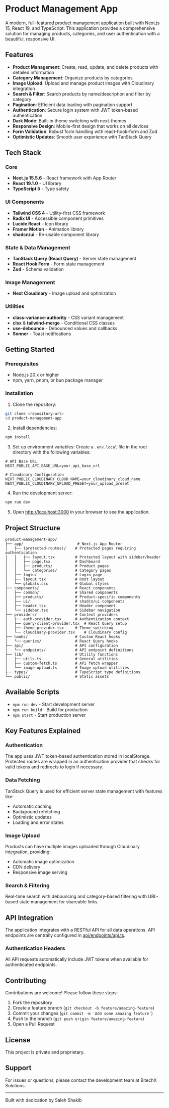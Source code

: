 # Product Management App

A modern, full-featured product management application built with Next.js 15, React 19, and TypeScript. This application provides a comprehensive solution for managing products, categories, and user authentication with a beautiful, responsive UI.

## Features

- **Product Management**: Create, read, update, and delete products with detailed information
- **Category Management**: Organize products by categories
- **Image Upload**: Upload and manage product images with Cloudinary integration
- **Search & Filter**: Search products by name/description and filter by category
- **Pagination**: Efficient data loading with pagination support
- **Authentication**: Secure login system with JWT token-based authentication
- **Dark Mode**: Built-in theme switching with next-themes
- **Responsive Design**: Mobile-first design that works on all devices
- **Form Validation**: Robust form handling with react-hook-form and Zod
- **Optimistic Updates**: Smooth user experience with TanStack Query

## Tech Stack

### Core
- **Next.js 15.5.6** - React framework with App Router
- **React 19.1.0** - UI library
- **TypeScript 5** - Type safety

### UI Components
- **Tailwind CSS 4** - Utility-first CSS framework
- **Radix UI** - Accessible component primitives
- **Lucide React** - Icon library
- **Framer Motion** - Animation library
- **shadcn/ui** - Re-usable component library

### State & Data Management
- **TanStack Query (React Query)** - Server state management
- **React Hook Form** - Form state management
- **Zod** - Schema validation

### Image Management
- **Next Cloudinary** - Image upload and optimization

### Utilities
- **class-variance-authority** - CSS variant management
- **clsx** & **tailwind-merge** - Conditional CSS classes
- **use-debounce** - Debounced values and callbacks
- **Sonner** - Toast notifications

## Getting Started

### Prerequisites

- Node.js 20.x or higher
- npm, yarn, pnpm, or bun package manager

### Installation

1. Clone the repository:
```bash
git clone <repository-url>
cd product-management-app
```

2. Install dependencies:
```bash
npm install
```

3. Set up environment variables:
Create a `.env.local` file in the root directory with the following variables:
```env
# API Base URL
NEXT_PUBLIC_API_BASE_URL=your_api_base_url

# Cloudinary Configuration
NEXT_PUBLIC_CLOUDINARY_CLOUD_NAME=your_cloudinary_cloud_name
NEXT_PUBLIC_CLOUDINARY_UPLOAD_PRESET=your_upload_preset
```

4. Run the development server:
```bash
npm run dev
```

5. Open [http://localhost:3000](http://localhost:3000) in your browser to see the application.

## Project Structure

```
product-management-app/
├── app/                        # Next.js App Router
│   ├── (protected-routes)/    # Protected pages requiring authentication
│   │   ├── layout.tsx         # Protected layout with sidebar/header
│   │   ├── page.tsx           # Dashboard
│   │   ├── products/          # Product pages
│   │   └── categories/        # Category pages
│   ├── login/                 # Login page
│   ├── layout.tsx             # Root layout
│   └── globals.css            # Global styles
├── components/                # React components
│   ├── common/                # Shared components
│   ├── products/              # Product-specific components
│   ├── ui/                    # shadcn/ui components
│   ├── header.tsx             # Header component
│   └── sidebar.tsx            # Sidebar navigation
├── providers/                 # Context providers
│   ├── auth-provider.tsx      # Authentication context
│   ├── query-client-provider.tsx  # React Query setup
│   ├── theme-provider.tsx     # Theme switching
│   └── cloudinary-provider.tsx    # Cloudinary config
├── hooks/                     # Custom React hooks
│   └── queries/               # React Query hooks
├── api/                       # API configuration
│   └── endpoints/             # API endpoint definitions
├── lib/                       # Utility functions
│   ├── utils.ts               # General utilities
│   ├── custom-fetch.ts        # API fetch wrapper
│   └── image-upload.ts        # Image upload utilities
├── types/                     # TypeScript type definitions
└── public/                    # Static assets
```

## Available Scripts

- `npm run dev` - Start development server
- `npm run build` - Build for production
- `npm start` - Start production server

## Key Features Explained

### Authentication
The app uses JWT token-based authentication stored in localStorage. Protected routes are wrapped in an authentication provider that checks for valid tokens and redirects to login if necessary.

### Data Fetching
TanStack Query is used for efficient server state management with features like:
- Automatic caching
- Background refetching
- Optimistic updates
- Loading and error states

### Image Upload
Products can have multiple images uploaded through Cloudinary integration, providing:
- Automatic image optimization
- CDN delivery
- Responsive image serving

### Search & Filtering
Real-time search with debouncing and category-based filtering with URL-based state management for shareable links.

## API Integration

The application integrates with a RESTful API for all data operations. API endpoints are centrally configured in [api/endpoints/api.ts](api/endpoints/api.ts).

### Authentication Headers
All API requests automatically include JWT tokens when available for authenticated endpoints.

## Contributing

Contributions are welcome! Please follow these steps:

1. Fork the repository
2. Create a feature branch (`git checkout -b feature/amazing-feature`)
3. Commit your changes (`git commit -m 'Add some amazing feature'`)
4. Push to the branch (`git push origin feature/amazing-feature`)
5. Open a Pull Request

## License

This project is private and proprietary.

## Support

For issues or questions, please contact the development team at BitechX Solutions.

---

Built with dedication by Saleh Shakib
